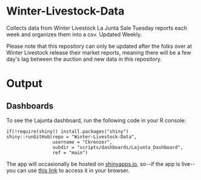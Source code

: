 # Winter-Livestock-Data
Collects data from Winter Livestock La Junta Sale Tuesday reports each week and organizes them into a csv. Updated Weekly.

Please note that this repository can only be updated after the folks over at Winter Livestock release their market reports, meaning there will be a few day's lag between the auction and new data in this repository.

# Output

## Dashboards
To see the Lajunta dashboard, run the following code in your R console:

```
if(!require(shiny)) install.packages("shiny")
shiny::runGitHub(repo = "Winter-Livestock-Data",
                 username = "Ckrenzer",
                 subdir = "scripts/dashboards/Lajunta_Dashboard",
                 ref = "main")
```

The app will occasionally be hosted on [shinyapps.io](https://www.shinyapps.io/), so--if the app is live--you can use [this link](http://7phynv-connor0krenzer.shinyapps.io/La_Junta_Dashboard) to access it in your browser.
